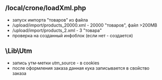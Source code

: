 ## /local/crone/loadXml.php
- запуск импорта "товаров" из файла
- /upload/import/products_20000.xml - 20000 "товаров", файл >200MB
- /upload/import/products_2.xml - 3 "товара"
- проверка на созданный инфоблок (если нет - создается)

## \Lib\Utm
- запись утм-метки utm_source - в cookies
- после оформления заказа данная кука записывается в свойство заказа
